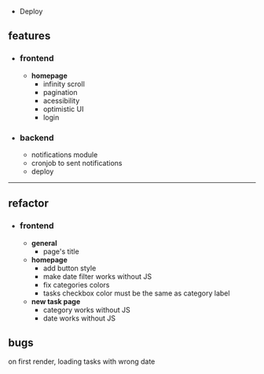 - Deploy

## features
- ### frontend
    -  **homepage**
        - infinity scroll
        - pagination
        - acessibility
        - optimistic UI
        - login 
- ### backend
    - notifications module
    - cronjob to sent notifications
    - deploy
***       
## refactor
- ### frontend
    - **general**
        - page's title
    - **homepage**
        - add button style
        - make date filter works without JS
        - fix categories colors
        - tasks checkbox color must be the same as category label
    - **new task page**
        - category works without JS
        - date works without JS

## bugs
on first render, loading tasks with wrong date